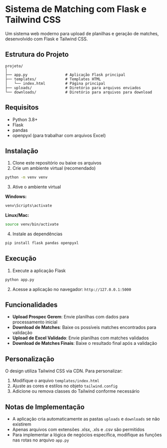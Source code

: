 # Sistema de Matching com Flask e Tailwind CSS

Um sistema web moderno para upload de planilhas e geração de matches, desenvolvido com Flask e Tailwind CSS.

## Estrutura do Projeto

```
projeto/
│
├── app.py                 # Aplicação Flask principal
├── templates/             # Templates HTML
│   └── index.html         # Página principal
├── uploads/               # Diretório para arquivos enviados
└── downloads/             # Diretório para arquivos para download
```

## Requisitos

- Python 3.8+
- Flask
- pandas
- openpyxl (para trabalhar com arquivos Excel)

## Instalação

1. Clone este repositório ou baixe os arquivos
2. Crie um ambiente virtual (recomendado)

```bash
python -m venv venv
```

3. Ative o ambiente virtual

**Windows:**
```bash
venv\Scripts\activate
```

**Linux/Mac:**
```bash
source venv/bin/activate
```

4. Instale as dependências

```bash
pip install flask pandas openpyxl
```

## Execução

1. Execute a aplicação Flask

```bash
python app.py
```

2. Acesse a aplicação no navegador: `http://127.0.0.1:5000`

## Funcionalidades

- **Upload Prospec Gerem**: Envie planilhas com dados para processamento inicial
- **Download de Matches**: Baixe os possíveis matches encontrados para validação
- **Upload de Excel Validado**: Envie planilhas com matches validados
- **Download de Matches Finais**: Baixe o resultado final após a validação

## Personalização

O design utiliza Tailwind CSS via CDN. Para personalizar:

1. Modifique o arquivo `templates/index.html`
2. Ajuste as cores e estilos no objeto `tailwind.config`
3. Adicione ou remova classes do Tailwind conforme necessário

## Notas de Implementação

- A aplicação cria automaticamente as pastas `uploads` e `downloads` se não existirem
- Apenas arquivos com extensões .xlsx, .xls e .csv são permitidos
- Para implementar a lógica de negócios específica, modifique as funções nas rotas no arquivo `app.py`